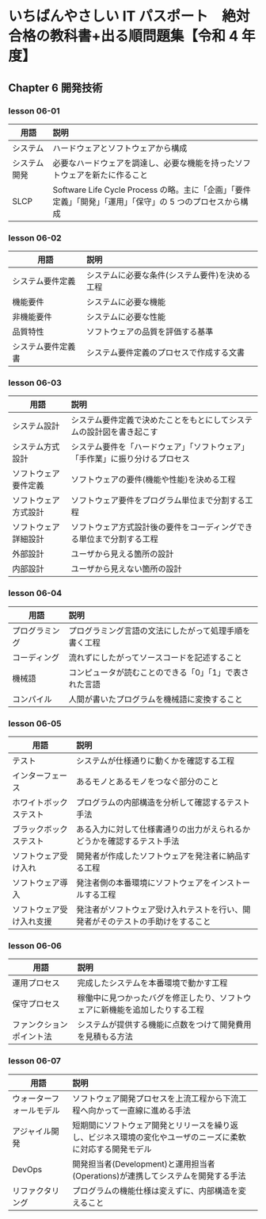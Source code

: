 # いちばんやさしい IT パスポート　絶対合格の教科書+出る順問題集【令和 4 年度】

## Chapter 6 開発技術

### lesson 06-01

| 用語         | 説明                                                                                                        |
| ------------ | :---------------------------------------------------------------------------------------------------------- |
| システム     | ハードウェアとソフトウェアから構成                                                                          |
| システム開発 | 必要なハードウェアを調達し、必要な機能を持ったソフトウェアを新たに作ること                                  |
| SLCP         | Software Life Cycle Process の略。主に「企画」「要件定義」「開発」「運用」「保守」の 5 つのプロセスから構成 |

### lesson 06-02

| 用語               | 説明                                           |
| ------------------ | :--------------------------------------------- |
| システム要件定義   | システムに必要な条件(システム要件)を決める工程 |
| 機能要件           | システムに必要な機能                           |
| 非機能要件         | システムに必要な性能                           |
| 品質特性           | ソフトウェアの品質を評価する基準               |
| システム要件定義書 | システム要件定義のプロセスで作成する文書       |

### lesson 06-03

| 用語                 | 説明                                                                         |
| -------------------- | :--------------------------------------------------------------------------- |
| システム設計         | システム要件定義で決めたことをもとにしてシステムの設計図を書き起こす         |
| システム方式設計     | システム要件を「ハードウェア」「ソフトウェア」「手作業」に振り分けるプロセス |
| ソフトウェア要件定義 | ソフトウェアの要件(機能や性能)を決める工程                                   |
| ソフトウェア方式設計 | ソフトウェア要件をプログラム単位まで分割する工程                             |
| ソフトウェア詳細設計 | ソフトウェア方式設計後の要件をコーディングできる単位まで分割する工程         |
| 外部設計             | ユーザから見える箇所の設計                                                   |
| 内部設計             | ユーザから見えない箇所の設計                                                 |

### lesson 06-04

| 用語           | 説明                                                   |
| -------------- | :----------------------------------------------------- |
| プログラミング | プログラミング言語の文法にしたがって処理手順を書く工程 |
| コーディング   | 流れずにしたがってソースコードを記述すること           |
| 機械語         | コンピュータが読むことのできる「0」「1」で表された言語 |
| コンパイル     | 人間が書いたプログラムを機械語に変換すること           |

### lesson 06-05

| 用語                     | 説明                                                                           |
| ------------------------ | :----------------------------------------------------------------------------- |
| テスト                   | システムが仕様通りに動くかを確認する工程                                       |
| インターフェース         | あるモノとあるモノをつなぐ部分のこと                                           |
| ホワイトボックステスト   | プログラムの内部構造を分析して確認するテスト手法                               |
| ブラックボックステスト   | ある入力に対して仕様書通りの出力がえられるかどうかを確認するテスト手法         |
| ソフトウェア受け入れ     | 開発者が作成したソフトウェアを発注者に納品する工程                             |
| ソフトウェア導入         | 発注者側の本番環境にソフトウェアをインストールする工程                         |
| ソフトウェア受け入れ支援 | 発注者がソフトウェア受け入れテストを行い、開発者がそのテストの手助けをすること |

### lesson 06-06

| 用語                     | 説明                                                                         |
| ------------------------ | :--------------------------------------------------------------------------- |
| 運用プロセス             | 完成したシステムを本番環境で動かす工程                                       |
| 保守プロセス             | 稼働中に見つかったバグを修正したり、ソフトウェアに新機能を追加したりする工程 |
| ファンクションポイント法 | システムが提供する機能に点数をつけて開発費用を見積もる方法                   |

### lesson 06-07

| 用語                     | 説明                                                                                                       |
| ------------------------ | :--------------------------------------------------------------------------------------------------------- |
| ウォーターフォールモデル | ソフトウェア開発プロセスを上流工程から下流工程へ向かって一直線に進める手法                                 |
| アジャイル開発           | 短期間にソフトウェア開発とリリースを繰り返し、ビジネス環境の変化やユーザのニーズに柔軟に対応する開発モデル |
| DevOps                   | 開発担当者(Development)と運用担当者(Operations)が連携してシステムを開発する手法                            |
| リファクタリング         | プログラムの機能仕様は変えずに、内部構造を変えること                                                       |
